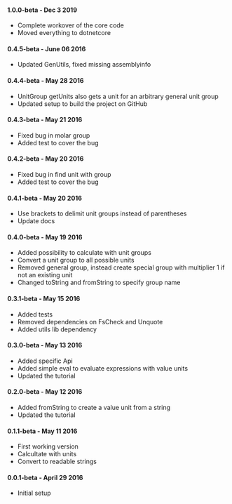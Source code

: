 #### 1.0.0-beta - Dec 3 2019
* Complete workover of the core code
* Moved everything to dotnetcore

#### 0.4.5-beta - June 06 2016
* Updated GenUtils, fixed missing assemblyinfo

#### 0.4.4-beta - May 28 2016
* UnitGroup getUnits also gets a unit for an arbitrary general unit group
* Updated setup to build the project on GitHub

#### 0.4.3-beta - May 21 2016
* Fixed bug in molar group
* Added test to cover the bug

#### 0.4.2-beta - May 20 2016
* Fixed bug in find unit with group
* Added test to cover the bug

#### 0.4.1-beta - May 20 2016
* Use brackets to delimit unit groups instead of parentheses
* Update docs

#### 0.4.0-beta - May 19 2016
* Added possibility to calculate with unit groups
* Convert a unit group to all possible units
* Removed general group, instead create special group with multiplier 1 if not an existing unit
* Changed toString and fromString to specify group name

#### 0.3.1-beta - May 15 2016
* Added tests
* Removed dependencies on FsCheck and Unquote
* Added utils lib dependency

#### 0.3.0-beta - May 13 2016
* Added specific Api
* Added simple eval to evaluate expressions with value units
* Updated the tutorial

#### 0.2.0-beta - May 12 2016
* Added fromString to create a value unit from a string
* Updated the tutorial

#### 0.1.1-beta - May 11 2016
* First working version
* Calcultate with units
* Convert to readable strings

#### 0.0.1-beta - April 29 2016
* Initial setup